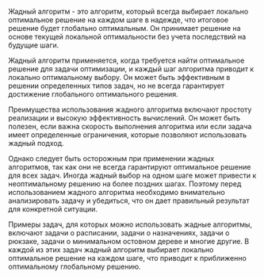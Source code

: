 Жадный алгоритм - это алгоритм, который всегда выбирает локально оптимальное решение на каждом шаге в надежде, что итоговое решение будет глобально оптимальным. Он принимает решение на основе текущей локальной оптимальности без учета последствий на будущие шаги.

Жадный алгоритм применяется, когда требуется найти оптимальное решение для задачи оптимизации, и каждый шаг алгоритма приводит к локально оптимальному выбору. Он может быть эффективным в решении определенных типов задач, но не всегда гарантирует достижение глобального оптимального решения.

Преимущества использования жадного алгоритма включают простоту реализации и высокую эффективность вычислений. Он может быть полезен, если важна скорость выполнения алгоритма или если задача имеет определенные ограничения, которые позволяют использовать жадный подход.

Однако следует быть осторожным при применении жадных алгоритмов, так как они не всегда гарантируют оптимальное решение для всех задач. Иногда жадный выбор на одном шаге может привести к неоптимальному решению на более поздних шагах. Поэтому перед использованием жадного алгоритма необходимо внимательно анализировать задачу и убедиться, что он дает правильный результат для конкретной ситуации.

Примеры задач, для которых можно использовать жадные алгоритмы, включают задачи о расписании, задачи о назначениях, задачи о рюкзаке, задачи о минимальном остовном дереве и многие другие. В каждой из этих задач жадный алгоритм выбирает локально оптимальное решение на каждом шаге, что приводит к приближенно оптимальному глобальному решению.